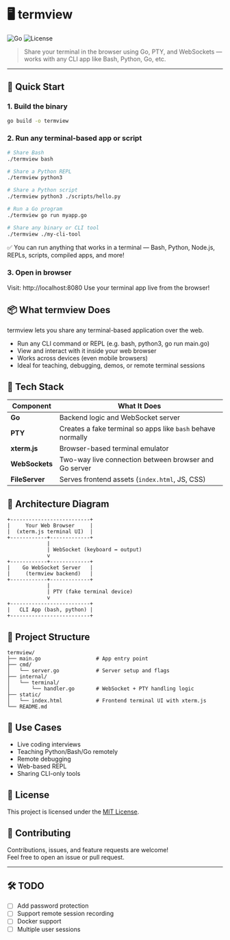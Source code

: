 # 🖥️ termview

![Go](https://img.shields.io/badge/Go-1.24-blue)
![License](https://img.shields.io/badge/license-MIT-green)

> Share your terminal in the browser using Go, PTY, and WebSockets — works with any CLI app like Bash, Python, Go, etc.

---

## 🚀 Quick Start

### 1. Build the binary

```bash
go build -o termview
```

### 2. Run any terminal-based app or script

```bash
# Share Bash
./termview bash

# Share a Python REPL
./termview python3

# Share a Python script
./termview python3 ./scripts/hello.py

# Run a Go program
./termview go run myapp.go

# Share any binary or CLI tool
./termview ./my-cli-tool
```

✅ You can run anything that works in a terminal — Bash, Python, Node.js, REPLs, scripts, compiled apps, and more!

### 3. Open in browser

Visit: http://localhost:8080
Use your terminal app live from the browser!

## 📦 What termview Does

termview lets you share any terminal-based application over the web.
  - Run any CLI command or REPL (e.g. bash, python3, go run main.go)
  - View and interact with it inside your web browser
  - Works across devices (even mobile browsers)
  - Ideal for teaching, debugging, demos, or remote terminal sessions

## 🔧 Tech Stack

| Component       | What It Does                                                |
|----------------|-------------------------------------------------------------|
| **Go**         | Backend logic and WebSocket server                          |
| **PTY**        | Creates a fake terminal so apps like `bash` behave normally |
| **xterm.js**   | Browser-based terminal emulator                             |
| **WebSockets** | Two-way live connection between browser and Go server       |
| **FileServer** | Serves frontend assets (`index.html`, JS, CSS)              |


## 🔄 Architecture Diagram

```text
+--------------------------+
|     Your Web Browser     |
|  (xterm.js terminal UI)  |
+------------+-------------+
             |
             | WebSocket (keyboard ↔ output)
             v
+------------+-------------+
|    Go WebSocket Server   |
|     (termview backend)   |
+------------+-------------+
             |
             | PTY (fake terminal device)
             v
+--------------------------+
|   CLI App (bash, python) |
+--------------------------+
```

## 📁 Project Structure
```text
termview/
├── main.go                  # App entry point
├── cmd/
│   └── server.go            # Server setup and flags
├── internal/
│   └── terminal/
│       └── handler.go       # WebSocket + PTY handling logic
├── static/
│   └── index.html           # Frontend terminal UI with xterm.js
└── README.md
```

## 📌 Use Cases
  - Live coding interviews
  - Teaching Python/Bash/Go remotely
  - Remote debugging
  - Web-based REPL
  - Sharing CLI-only tools

## 📜 License

This project is licensed under the [MIT License](LICENSE).


## 🤝 Contributing

Contributions, issues, and feature requests are welcome!  
Feel free to open an issue or pull request.

---

## 🛠️ TODO

- [ ] Add password protection
- [ ] Support remote session recording
- [ ] Docker support
- [ ] Multiple user sessions